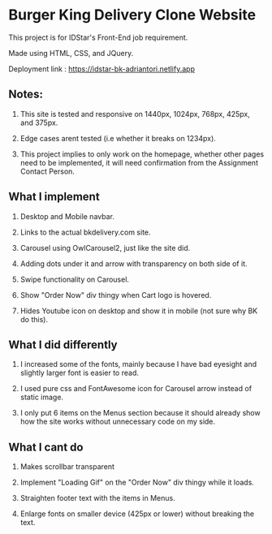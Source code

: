 # Burger King Delivery Clone Website

 This project is for IDStar's Front-End job requirement.

 Made using HTML, CSS, and JQuery.

 Deployment link : https://idstar-bk-adriantori.netlify.app

## Notes:

1.  This site is tested and responsive on 1440px, 1024px, 768px, 425px, and 375px.

2. Edge cases arent tested (i.e whether it breaks on 1234px).

3. This project implies to only work on the homepage, whether other pages need to be implemented, it will need confirmation from the Assignment Contact Person.

## What I implement

1. Desktop and Mobile navbar.

2. Links to the actual bkdelivery.com site.

3. Carousel using OwlCarousel2, just like the site did.

4. Adding dots under it and arrow with transparency on both side of it.

5. Swipe functionality on Carousel.

6. Show "Order Now" div thingy when Cart logo is hovered.

7. Hides Youtube icon on desktop and show it in mobile (not sure why BK do this).

## What I did differently

1. I increased some of the fonts, mainly because I have bad eyesight and slightly larger font is easier to read.

2. I used pure css and FontAwesome icon for Carousel arrow instead of static image.

3. I only put 6 items on the Menus section because it should already show how the site works without unnecessary code on my side.

## What I cant do

1. Makes scrollbar transparent

2. Implement "Loading Gif" on the "Order Now" div thingy while it loads.

3. Straighten footer text with the items in Menus.

4. Enlarge fonts on smaller device (425px or lower) without breaking the text.
